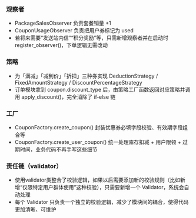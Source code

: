 ### 观察者
- PackageSalesObserver 负责套餐销量 +1
- CouponUsageObserver 负责把用户券标记为 used
- 若将来需要“发送站内信”“积分奖励”等，只需新增观察者并在启动时 register_observer()，下单逻辑无需改动

### 策略
- 为「满减」「减到价」「折扣」三种券实现 DeductionStrategy / FixedAmountStrategy / DiscountPercentageStrategy
- 订单模块拿到 coupon.discount_type 后，由策略工厂函数返回对应策略并调用 apply_discount()，完全消除了 if‑else 链

### 工厂
- CouponFactory.create_coupon() 封装优惠券必填字段校验、有效期字段组合等
- CouponFactory.create_user_coupon() 统一处理库存扣减 + 用户限领 + 过期时间，业务代码不再手写这些细节

### 责任链（validator）
- 使用validator类整合了校验逻辑，如果以后需要添加新的校验规则（比如新增“仅限特定用户群体使用”这种校验），只需要新增一个 Validator，系统会自动处理
- 每个 Validator 只负责一个独立的校验逻辑，减少了模块间的耦合，使得代码更加清晰、可维护